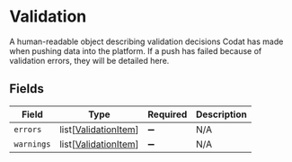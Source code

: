# Validation

A human-readable object describing validation decisions Codat has made when pushing data into the platform. If a push has failed because of validation errors, they will be detailed here.


## Fields

| Field                                                         | Type                                                          | Required                                                      | Description                                                   |
| ------------------------------------------------------------- | ------------------------------------------------------------- | ------------------------------------------------------------- | ------------------------------------------------------------- |
| `errors`                                                      | list[[ValidationItem](../../models/shared/validationitem.md)] | :heavy_minus_sign:                                            | N/A                                                           |
| `warnings`                                                    | list[[ValidationItem](../../models/shared/validationitem.md)] | :heavy_minus_sign:                                            | N/A                                                           |